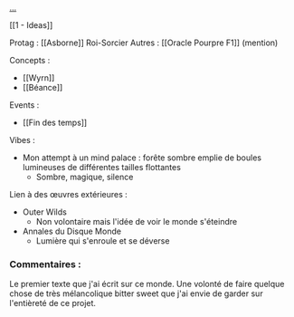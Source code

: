 [...](https://docs.google.com/document/d/1obhG3aaei0bgD-mK0OhQBNy6ct2OSOTNDREoYEZXKNA/edit?usp=drive_link)

[[1 - Ideas]]

Protag : [[Asborne]] Roi-Sorcier
Autres : [[Oracle Pourpre F1]] (mention)

Concepts :
- [[Wyrn]]
- [[Béance]]

Events :
- [[Fin des temps]]

Vibes :
- Mon attempt à un mind palace : forête sombre emplie de boules lumineuses de différentes tailles flottantes
	- Sombre, magique, silence

Lien à des œuvres extérieures :
- Outer Wilds
	- Non volontaire mais l'idée de voir le monde s'éteindre
- Annales du Disque Monde
	- Lumière qui s'enroule et se déverse

### Commentaires :
Le premier texte que j'ai écrit sur ce monde. Une volonté de faire quelque chose de très mélancolique bitter sweet que j'ai envie de garder sur l'entièreté de ce projet.